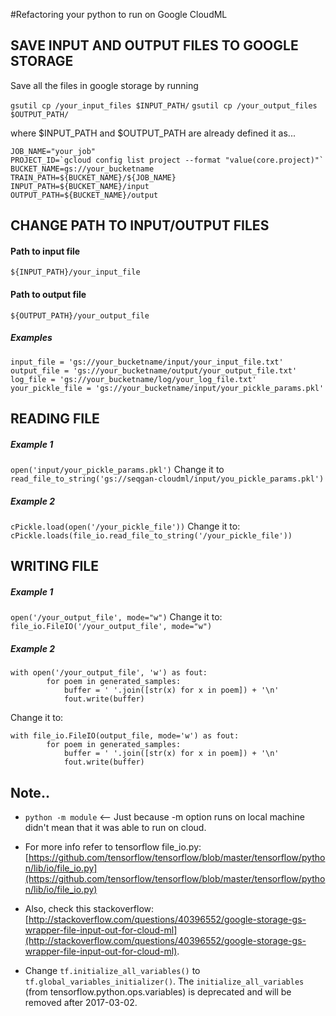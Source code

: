 #Refactoring your python to run on Google CloudML



## SAVE INPUT AND OUTPUT FILES TO GOOGLE STORAGE
Save all the files in google storage by running

`gsutil cp /your_input_files $INPUT_PATH/`
`gsutil cp /your_output_files $OUTPUT_PATH/`

where $INPUT_PATH and $OUTPUT_PATH are already defined it as...
```
JOB_NAME="your_job"
PROJECT_ID=`gcloud config list project --format "value(core.project)"`
BUCKET_NAME=gs://your_bucketname
TRAIN_PATH=${BUCKET_NAME}/${JOB_NAME}
INPUT_PATH=${BUCKET_NAME}/input
OUTPUT_PATH=${BUCKET_NAME}/output
```



## CHANGE PATH TO INPUT/OUTPUT FILES
#### Path to input file
`${INPUT_PATH}/your_input_file`

#### Path to output file
`${OUTPUT_PATH}/your_output_file`

##### Examples
```
input_file = 'gs://your_bucketname/input/your_input_file.txt'
output_file = 'gs://your_bucketname/output/your_output_file.txt'
log_file = 'gs://your_bucketname/log/your_log_file.txt'
your_pickle_file = 'gs://your_bucketname/input/your_pickle_params.pkl'
```




## READING FILE
##### Example 1
`open('input/your_pickle_params.pkl')`
Change it to
`read_file_to_string('gs://seqgan-cloudml/input/you_pickle_params.pkl')`

##### Example 2
`cPickle.load(open('/your_pickle_file'))`
Change it to:
`cPickle.loads(file_io.read_file_to_string('/your_pickle_file'))`





## WRITING FILE
##### Example 1
`open('/your_output_file', mode="w")`
Change it to:
`file_io.FileIO('/your_output_file', mode="w")`

##### Example 2
```
with open('/your_output_file', 'w') as fout:
        for poem in generated_samples:
            buffer = ' '.join([str(x) for x in poem]) + '\n'
            fout.write(buffer)
```
Change it to:
```
with file_io.FileIO(output_file, mode='w') as fout:
        for poem in generated_samples:
            buffer = ' '.join([str(x) for x in poem]) + '\n'
            fout.write(buffer)
```





## Note..
 * `python -m module`  <-- Just because -m option runs on local machine didn't mean that it was able to run on cloud.


 * For more info refer to tensorflow file_io.py: [https://github.com/tensorflow/tensorflow/blob/master/tensorflow/python/lib/io/file_io.py](https://github.com/tensorflow/tensorflow/blob/master/tensorflow/python/lib/io/file_io.py) 

 * Also, check this stackoverflow: [http://stackoverflow.com/questions/40396552/google-storage-gs-wrapper-file-input-out-for-cloud-ml](http://stackoverflow.com/questions/40396552/google-storage-gs-wrapper-file-input-out-for-cloud-ml). 


 * Change `tf.initialize_all_variables()` to `tf.global_variables_initializer()`. The `initialize_all_variables` (from tensorflow.python.ops.variables) is deprecated and will be removed after 2017-03-02.

        
